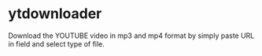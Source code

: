 # ytdownloader
Download the YOUTUBE video in mp3 and mp4 format by simply paste URL in field and select type of file.
